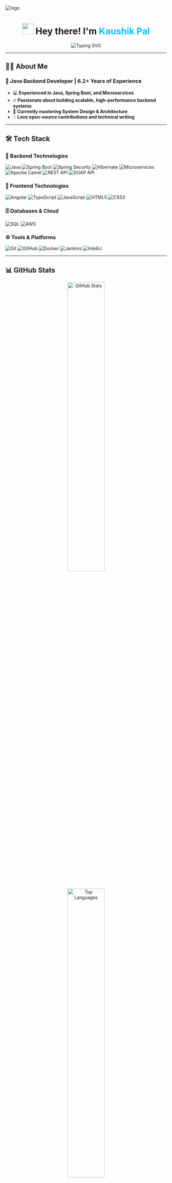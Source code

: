 ![logo](https://github.com/kau6ix/Kaushik-Domain/blob/main/kau6ix_github_banner.png)
<!-- Heading with Animation -->
<h1 align="center">  
  <img src="https://media.giphy.com/media/hvRJCLFzcasrR4ia7z/giphy.gif" width="35">  
  Hey there! I'm <span style="color:#00BFFF;">Kaushik Pal</span>  
</h1>  

<p align="center">
  <img src="https://readme-typing-svg.herokuapp.com?font=Fira+Code&weight=600&pause=1000&color=00BFFF&center=true&vCenter=true&width=600&lines=Java+Backend+Developer;Spring+Framework+Expert;Full-Stack+Tech+Enthusiast;Problem+Solver+%26+Open+Source+Contributor" alt="Typing SVG" />
</p>

---

## 🧑‍💻 About Me  

### **🚀 Java Backend Developer | 6.2+ Years of Experience**
- 💻 **Experienced in Java, Spring Boot, and Microservices**
- 🔥 **Passionate about building scalable, high-performance backend systems**
- 🎯 **Currently mastering System Design & Architecture**
- 💡 **Love open-source contributions and technical writing**

---

## 🛠️ Tech Stack  

### 🚀 Backend Technologies  
![Java](https://img.shields.io/badge/Java-ED8B00?style=for-the-badge&logo=openjdk&logoColor=white)
![Spring Boot](https://img.shields.io/badge/Spring_Boot-6DB33F?style=for-the-badge&logo=spring&logoColor=white)
![Spring Security](https://img.shields.io/badge/Spring_Security-6DB33F?style=for-the-badge&logo=spring&logoColor=white)
![Hibernate](https://img.shields.io/badge/Hibernate-59666C?style=for-the-badge&logo=hibernate&logoColor=white)
![Microservices](https://img.shields.io/badge/Microservices-005571?style=for-the-badge)
![Apache Camel](https://img.shields.io/badge/Apache_Camel-FF6600?style=for-the-badge&logo=apache&logoColor=white)
![REST API](https://img.shields.io/badge/REST_API-FF4500?style=for-the-badge)
![SOAP API](https://img.shields.io/badge/SOAP_API-0082C9?style=for-the-badge)

### 🎨 Frontend Technologies  
![Angular](https://img.shields.io/badge/Angular-DD0031?style=for-the-badge&logo=angular&logoColor=white)
![TypeScript](https://img.shields.io/badge/TypeScript-3178C6?style=for-the-badge&logo=typescript&logoColor=white)
![JavaScript](https://img.shields.io/badge/JavaScript-F7DF1E?style=for-the-badge&logo=javascript&logoColor=black)
![HTML5](https://img.shields.io/badge/HTML5-E34F26?style=for-the-badge&logo=html5&logoColor=white)
![CSS3](https://img.shields.io/badge/CSS3-1572B6?style=for-the-badge&logo=css3&logoColor=white)

### 🗄️ Databases & Cloud  
![SQL](https://img.shields.io/badge/SQL-4479A1?style=for-the-badge&logo=mysql&logoColor=white)
![AWS](https://img.shields.io/badge/AWS-FF9900?style=for-the-badge&logo=amazonaws&logoColor=white)

### ⚙️ Tools & Platforms  
![Git](https://img.shields.io/badge/Git-F05032?style=for-the-badge&logo=git&logoColor=white)
![GitHub](https://img.shields.io/badge/GitHub-181717?style=for-the-badge&logo=github&logoColor=white)
![Docker](https://img.shields.io/badge/Docker-2496ED?style=for-the-badge&logo=docker&logoColor=white)
![Jenkins](https://img.shields.io/badge/Jenkins-D24939?style=for-the-badge&logo=jenkins&logoColor=white)
![IntelliJ](https://img.shields.io/badge/IntelliJ_IDEA-000000?style=for-the-badge&logo=intellij-idea&logoColor=white)

---

## 📊 GitHub Stats  

<p align="center">
  <img src="https://github-readme-stats.vercel.app/api?username=kaushikpal&show_icons=true&theme=tokyonight" alt="GitHub Stats" width="48%" />
</p>

<p align="center">
  <img src="https://github-readme-stats.vercel.app/api/top-langs/?username=kaushikpal&layout=compact&theme=tokyonight" alt="Top Languages" width="48%" />
</p>

---

## 🔥 Fun Facts  

- 🚀 I love solving **complex coding challenges** and **designing scalable architectures**  
- 🎯 **Hobbies:** Tech Blogging, Playing Chess, Exploring Open-Source Projects  
- 🤝 Always open to **collaborations** on exciting projects!  

---

## 📬 Let's Connect!  

<p align="center">
  <a href="https://www.linkedin.com/in/your-linkedin-profile">
    <img src="https://img.shields.io/badge/LinkedIn-0A66C2?style=for-the-badge&logo=linkedin&logoColor=white" />
  </a>
  <a href="https://github.com/kaushikpal">
    <img src="https://img.shields.io/badge/GitHub-171515?style=for-the-badge&logo=github&logoColor=white" />
  </a>
  <a href="mailto:kaushik.pal6000@gmail.com">
    <img src="https://img.shields.io/badge/Email-D14836?style=for-the-badge&logo=gmail&logoColor=white" />
  </a>
  <a href="https://twitter.com/your-twitter-profile">
    <img src="https://img.shields.io/badge/Twitter-1DA1F2?style=for-the-badge&logo=twitter&logoColor=white" />
  </a>
</p>

---

⭐ **Feel free to explore my repositories, collaborate, and connect!** 🚀  
